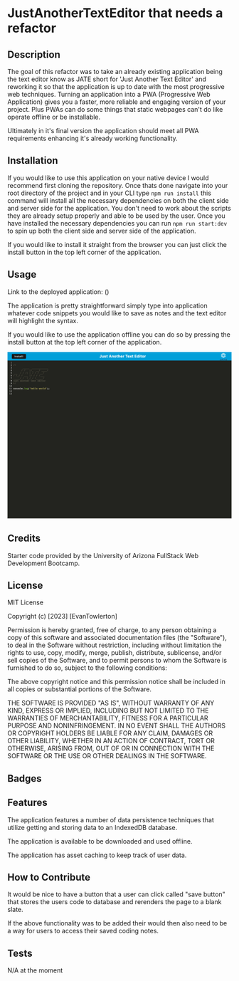 # JustAnotherTextEditor that needs a refactor

## Description
The goal of this refactor was to take an already existing application being the text editor know as JATE short for 'Just Another Text Editor' and reworking it so that the application is up to date with the most progressive web techniques. Turning an application into a PWA (Progressive Web Application) gives you a faster, more reliable and engaging version of your project. Plus PWAs can do some things that static webpages can't do like operate offline or be installable.

Ultimately in it's final version the application should meet all PWA requirements enhancing it's already working functionality.

## Installation
If you would like to use this application on your native device I would recommend first cloning the repository. Once thats done navigate into your root directory of the project and in your CLI type `npm run install` this command will install all the necessary dependencies on both the client side and server side for the application. You don't need to work about the scripts they are already setup properly and able to be used by the user. Once you have installed the necessary dependencies you can run `npm run start:dev` to spin up both the client side and server side of the application.

If you would like to install it straight from the browser you can just click the install button in the top left corner of the application.


## Usage
Link to the deployed application: ()

The application is pretty straightforward simply type into application whatever code snippets you would like to save as notes and the text editor will highlight the syntax.

If you would like to use the application offline you can do so by pressing the install button at the top left corner of the application.

![alt text](./client/src/images/JateScreenshot.png)

## Credits

Starter code provided by the University of Arizona FullStack Web Development Bootcamp.

## License
MIT License

Copyright (c) [2023] [EvanTowlerton]

Permission is hereby granted, free of charge, to any person obtaining a copy
of this software and associated documentation files (the "Software"), to deal
in the Software without restriction, including without limitation the rights
to use, copy, modify, merge, publish, distribute, sublicense, and/or sell
copies of the Software, and to permit persons to whom the Software is
furnished to do so, subject to the following conditions:

The above copyright notice and this permission notice shall be included in all
copies or substantial portions of the Software.

THE SOFTWARE IS PROVIDED "AS IS", WITHOUT WARRANTY OF ANY KIND, EXPRESS OR
IMPLIED, INCLUDING BUT NOT LIMITED TO THE WARRANTIES OF MERCHANTABILITY,
FITNESS FOR A PARTICULAR PURPOSE AND NONINFRINGEMENT. IN NO EVENT SHALL THE
AUTHORS OR COPYRIGHT HOLDERS BE LIABLE FOR ANY CLAIM, DAMAGES OR OTHER
LIABILITY, WHETHER IN AN ACTION OF CONTRACT, TORT OR OTHERWISE, ARISING FROM,
OUT OF OR IN CONNECTION WITH THE SOFTWARE OR THE USE OR OTHER DEALINGS IN THE
SOFTWARE.

## Badges

## Features
The application features a number of data persistence techniques that utilize getting and storing data to an IndexedDB database.

The application is available to be downloaded and used offline.

The application has asset caching to keep track of user data.

## How to Contribute
It would be nice to have a button that a user can click called "save button" that stores
the users code to database and rerenders the page to a blank slate.

If the above functionality was to be added their would then also need to be a way for users
to access their saved coding notes.

## Tests
N/A at the moment